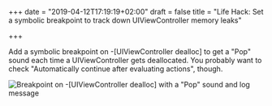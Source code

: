 +++
date = "2019-04-12T17:19:19+02:00"
draft = false
title = "Life Hack: Set a symbolic breakpoint to track down UIViewController memory leaks"

+++

Add a symbolic breakpoint on -[UIViewController dealloc] to get a "Pop" sound each time a UIViewController gets deallocated. You probably want to check "Automatically continue after evaluating actions", though.

![Breakpoint on -[UIViewController dealloc] with a "Pop" sound and log message](/img/dealloc_breakpoint.png)
